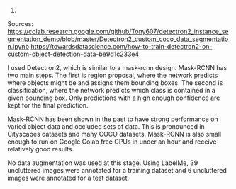 1) 

Sources: 
https://colab.research.google.com/github/Tony607/detectron2_instance_segmentation_demo/blob/master/Detectron2_custom_coco_data_segmentation.ipynb
https://towardsdatascience.com/how-to-train-detectron2-on-custom-object-detection-data-be9d1c233e4
 
I used Detectron2, which is similar to a mask-rcnn design. Mask-RCNN has two main steps. The first is region proposal, where the network predicts where objects might be and assigns them bounding boxes. The second is classification, where the network predicts which class is contained in a given bounding box. Only predictions with a high enough confidence are kept for the final prediction. 
 
Mask-RCNN has been shown in the past to have strong performance on varied object data and occluded sets of data. This is pronounced in Cityscapes datasets and many COCO datasets. Mask-RCNN is also small enough to run on Google Colab free GPUs in under an hour and receive relatively good results. 
 
No data augmentation was used at this stage. Using LabelMe, 39 uncluttered images were annotated for a training dataset and 6  uncluttered images were annotated for a test dataset. 

